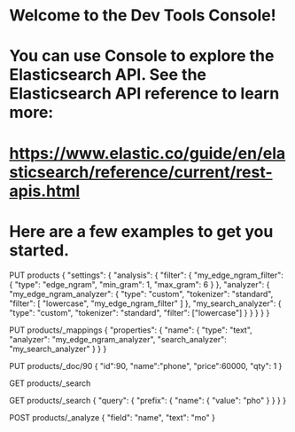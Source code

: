 # Welcome to the Dev Tools Console!
#
# You can use Console to explore the Elasticsearch API. See the Elasticsearch API reference to learn more:
# https://www.elastic.co/guide/en/elasticsearch/reference/current/rest-apis.html
#
# Here are a few examples to get you started.

PUT products
{
  "settings": {
    "analysis": {
      "filter": {
        "my_edge_ngram_filter": {
          "type": "edge_ngram",
          "min_gram": 1,
          "max_gram": 6
        }
      },
      "analyzer": {
        "my_edge_ngram_analyzer": {
          "type": "custom",
          "tokenizer": "standard",
          "filter": [
            "lowercase",
            "my_edge_ngram_filter"
          ]
        },
        "my_search_analyzer": {
          "type": "custom",
          "tokenizer": "standard",
          "filter": ["lowercase"]
        }
      }
    }
  }
}


PUT products/_mappings
{
    "properties": {
      "name": {
        "type": "text",
        "analyzer": "my_edge_ngram_analyzer",
        "search_analyzer": "my_search_analyzer"
      }
    }
}

PUT products/_doc/90
{
  "id":90,
  "name":"phone",
  "price":60000,
  "qty": 1
}

GET products/_search



GET products/_search
{
  "query": {
    "prefix": {
      "name": {
        "value": "pho"
      }
    }
  }
}


POST products/_analyze
{
  "field": "name",
  "text": "mo"
}



















